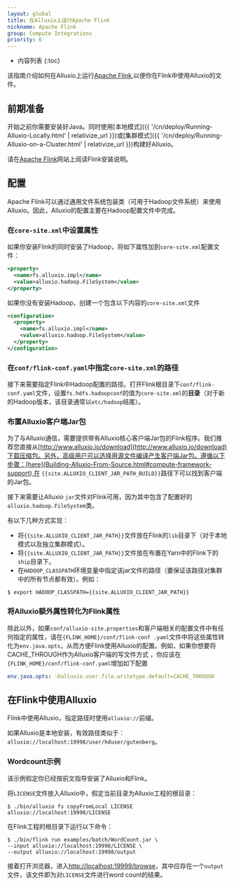 ```yaml
---
layout: global
title: 在Alluxio上运行Apache Flink
nickname: Apache Flink
group: Compute Integrations
priority: 6
---
```


* 内容列表
{:toc}

该指南介绍如何在Alluxio上运行[Apache Flink](http://flink.apache.org/),以便你在Flink中使用Alluxio的文件。

## 前期准备

开始之前你需要安装好Java。同时使用[本地模式]({{ '/cn/deploy/Running-Alluxio-Locally.html' | relativize_url }})或[集群模式]({{ '/cn/deploy/Running-Alluxio-on-a-Cluster.html' | relativize_url }})构建好Alluxio。

请在[Apache Flink](http://flink.apache.org/)网站上阅读Flink安装说明。

## 配置

Apache Flink可以通过通用文件系统包装类（可用于Hadoop文件系统）来使用Alluxio。因此，Alluxio的配置主要在Hadoop配置文件中完成。


### 在`core-site.xml`中设置属性

如果你安装Flink的同时安装了Hadoop，将如下属性加到`core-site.xml`配置文件：

```xml
<property>
  <name>fs.alluxio.impl</name>
  <value>alluxio.hadoop.FileSystem</value>
</property>
```

如果你没有安装Hadoop，创建一个包含以下内容的`core-site.xml`文件

```xml
<configuration>
  <property>
    <name>fs.alluxio.impl</name>
    <value>alluxio.hadoop.FileSystem</value>
  </property>
</configuration>
```

### 在`conf/flink-conf.yaml`中指定`core-site.xml`的路径

接下来需要指定Flink中Hadoop配置的路径。打开Flink根目录下`conf/flink-conf.yaml`文件，设置`fs.hdfs.hadoopconf`的值为`core-site.xml`的**目录**（对于新的Hadoop版本，该目录通常以`etc/hadoop`结尾）。

### 布置Alluxio客户端Jar包

为了与Alluxio通信，需要提供带有Alluxio核心客户端Jar包的Flink程序。我们推荐您直接从[http://www.alluxio.io/download](http://www.alluxio.io/download)下载压缩包。另外，高级用户可以选择用源文件编译产生客户端Jar包。遵循以下步骤：[here](Building-Alluxio-From-Source.html#compute-framework-support),在 `{{site.ALLUXIO_CLIENT_JAR_PATH_BUILD}}`路径下可以找到客户端的Jar包。

接下来需要让Alluxio `jar`文件对Flink可用，因为其中包含了配置好的`alluxio.hadoop.FileSystem`类。

有以下几种方式实现：

- 将`{{site.ALLUXIO_CLIENT_JAR_PATH}}`文件放在Flink的`lib`目录下（对于本地模式以及独立集群模式）。
- 将`{{site.ALLUXIO_CLIENT_JAR_PATH}}`文件放在布置在Yarn中的Flink下的`ship`目录下。
- 在`HADOOP_CLASSPATH`环境变量中指定该jar文件的路径（要保证该路径对集群中的所有节点都有效）。例如：

```console
$ export HADOOP_CLASSPATH={{site.ALLUXIO_CLIENT_JAR_PATH}}
```

### 将Alluxio额外属性转化为Flink属性

除此以外，如果`conf/alluxio-site.properties`和客户端相关的配置文件中有任何指定的属性，请在`{FLINK_HOME}/conf/flink-conf
.yaml`文件中将这些属性转化为`env.java.opts`，从而方便Flink使用Alluxio的配置。例如，如果你想要将CACHE_THROUGH作为Alluxio客户端的写文件方式
，你应该在 `{FLINK_HOME}/conf/flink-conf.yaml`增加如下配置

```yaml
env.java.opts: -Dalluxio.user.file.writetype.default=CACHE_THROUGH
```

## 在Flink中使用Alluxio

Flink中使用Alluxio，指定路径时使用`alluxio://`前缀。

如果Alluxio是本地安装，有效路径类似于：
`alluxio://localhost:19998/user/hduser/gutenberg`。

### Wordcount示例

该示例假定你已经按前文指导安装了Alluxio和Flink。

将`LICENSE`文件放入Alluxio中，假定当前目录为Alluxio工程的根目录：

```console
$ ./bin/alluxio fs copyFromLocal LICENSE alluxio://localhost:19998/LICENSE
```

在Flink工程的根目录下运行以下命令：

```console
$ ./bin/flink run examples/batch/WordCount.jar \
--input alluxio://localhost:19998/LICENSE \
--output alluxio://localhost:19998/output
```

接着打开浏览器，进入[http://localhost:19999/browse](http://localhost:19999/browse)，其中应存在一个`output`文件，该文件即为对`LICENSE`文件进行word count的结果。
